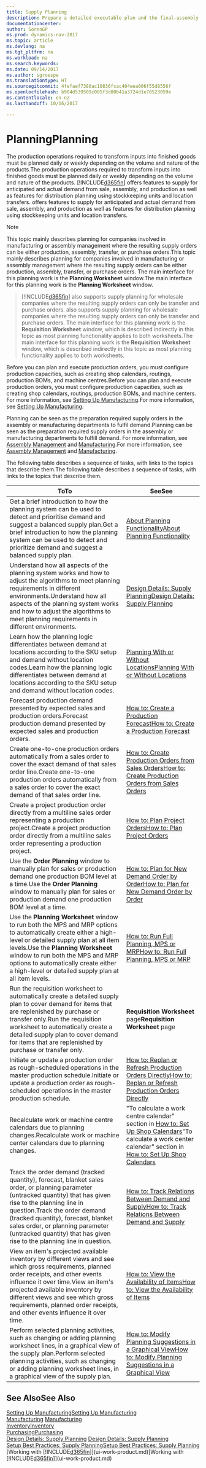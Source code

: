```yaml
---
title: Supply Planning
description: Prepare a detailed executable plan and the final-assembly production schedule for sales and production demand.
documentationcenter: 
author: SorenGP
ms.prod: dynamics-nav-2017
ms.topic: article
ms.devlang: na
ms.tgt_pltfrm: na
ms.workload: na
ms.search.keywords: 
ms.date: 09/14/2017
ms.author: sgroespe
ms.translationtype: HT
ms.sourcegitcommit: 4fefaef7380ac10836fcac404eea006f55d8556f
ms.openlocfilehash: b904d539509c005f3d00b41a3724d1e70523059e
ms.contentlocale: en-nz
ms.lasthandoff: 10/16/2017

---
```

# <a name="planning"></a><span data-ttu-id="b3e0b-103">Planning</span><span class="sxs-lookup"><span data-stu-id="b3e0b-103">Planning</span></span>
<span data-ttu-id="b3e0b-104">The production operations required to transform inputs into finished goods must be planned daily or weekly depending on the volume and nature of the products.</span><span class="sxs-lookup"><span data-stu-id="b3e0b-104">The production operations required to transform inputs into finished goods must be planned daily or weekly depending on the volume and nature of the products.</span></span> [!INCLUDE[d365fin](includes/d365fin_md.md)]<span data-ttu-id="b3e0b-105"> offers features to supply for anticipated and actual demand from sale, assembly, and production as well as features for distribution planning using stockkeeping units and location transfers.</span><span class="sxs-lookup"><span data-stu-id="b3e0b-105"> offers features to supply for anticipated and actual demand from sale, assembly, and production as well as features for distribution planning using stockkeeping units and location transfers.</span></span>

> [!NOTE]
> <span data-ttu-id="b3e0b-106">This topic mainly describes planning for companies involved in manufacturing or assembly management where the resulting supply orders can be either production, assembly, transfer, or purchase orders.</span><span class="sxs-lookup"><span data-stu-id="b3e0b-106">This topic mainly describes planning for companies involved in manufacturing or assembly management where the resulting supply orders can be either production, assembly, transfer, or purchase orders.</span></span> <span data-ttu-id="b3e0b-107">The main interface for this planning work is the **Planning Worksheet** window.</span><span class="sxs-lookup"><span data-stu-id="b3e0b-107">The main interface for this planning work is the **Planning Worksheet** window.</span></span>

> [!INCLUDE[d365fin](includes/d365fin_md.md)]<span data-ttu-id="b3e0b-108"> also supports supply planning for wholesale companies where the resulting supply orders can only be transfer and purchase orders.</span><span class="sxs-lookup"><span data-stu-id="b3e0b-108"> also supports supply planning for wholesale companies where the resulting supply orders can only be transfer and purchase orders.</span></span> <span data-ttu-id="b3e0b-109">The main interface for this planning work is the **Requisition Worksheet** window, which is described indirectly in this topic as most planning functionality applies to both worksheets.</span><span class="sxs-lookup"><span data-stu-id="b3e0b-109">The main interface for this planning work is the **Requisition Worksheet** window, which is described indirectly in this topic as most planning functionality applies to both worksheets.</span></span>

<span data-ttu-id="b3e0b-110">Before you can plan and execute production orders, you must configure production capacities, such as creating shop calendars, routings, production BOMs, and machine centres.</span><span class="sxs-lookup"><span data-stu-id="b3e0b-110">Before you can plan and execute production orders, you must configure production capacities, such as creating shop calendars, routings, production BOMs, and machine centers.</span></span> <span data-ttu-id="b3e0b-111">For more information, see [Setting Up Manufacturing](production-configure-production-processes.md).</span><span class="sxs-lookup"><span data-stu-id="b3e0b-111">For more information, see [Setting Up Manufacturing](production-configure-production-processes.md).</span></span>

<span data-ttu-id="b3e0b-112">Planning can be seen as the preparation required supply orders in the assembly or manufacturing departments to fulfil demand.</span><span class="sxs-lookup"><span data-stu-id="b3e0b-112">Planning can be seen as the preparation required supply orders in the assembly or manufacturing departments to fulfill demand.</span></span> <span data-ttu-id="b3e0b-113">For more information, see [Assembly Management](assembly-assemble-items.md) and [Manufacturing](production-manage-manufacturing.md).</span><span class="sxs-lookup"><span data-stu-id="b3e0b-113">For more information, see [Assembly Management](assembly-assemble-items.md) and [Manufacturing](production-manage-manufacturing.md).</span></span>

<span data-ttu-id="b3e0b-114">The following table describes a sequence of tasks, with links to the topics that describe them.</span><span class="sxs-lookup"><span data-stu-id="b3e0b-114">The following table describes a sequence of tasks, with links to the topics that describe them.</span></span>   

|<span data-ttu-id="b3e0b-115">**To**</span><span class="sxs-lookup"><span data-stu-id="b3e0b-115">**To**</span></span>|<span data-ttu-id="b3e0b-116">**See**</span><span class="sxs-lookup"><span data-stu-id="b3e0b-116">**See**</span></span>|  
|------------|-------------|  
|<span data-ttu-id="b3e0b-117">Get a brief introduction to how the planning system can be used to detect and prioritise demand and suggest a balanced supply plan.</span><span class="sxs-lookup"><span data-stu-id="b3e0b-117">Get a brief introduction to how the planning system can be used to detect and prioritize demand and suggest a balanced supply plan.</span></span>|[<span data-ttu-id="b3e0b-118">About Planning Functionality</span><span class="sxs-lookup"><span data-stu-id="b3e0b-118">About Planning Functionality</span></span>](production-about-planning-functionality.md)|
|<span data-ttu-id="b3e0b-119">Understand how all aspects of the planning system works and how to adjust the algorithms to meet planning requirements in different environments.</span><span class="sxs-lookup"><span data-stu-id="b3e0b-119">Understand how all aspects of the planning system works and how to adjust the algorithms to meet planning requirements in different environments.</span></span>|[<span data-ttu-id="b3e0b-120">Design Details: Supply Planning</span><span class="sxs-lookup"><span data-stu-id="b3e0b-120">Design Details: Supply Planning</span></span>](design-details-supply-planning.md)|
|<span data-ttu-id="b3e0b-121">Learn how the planning logic differentiates between demand at locations according to the SKU setup and demand without location codes.</span><span class="sxs-lookup"><span data-stu-id="b3e0b-121">Learn how the planning logic differentiates between demand at locations according to the SKU setup and demand without location codes.</span></span>|[<span data-ttu-id="b3e0b-122">Planning With or Without Locations</span><span class="sxs-lookup"><span data-stu-id="b3e0b-122">Planning With or Without Locations</span></span>](production-planning-with-without-locations.md)|
|<span data-ttu-id="b3e0b-123">Forecast production demand presented by expected sales and production orders.</span><span class="sxs-lookup"><span data-stu-id="b3e0b-123">Forecast production demand presented by expected sales and production orders.</span></span>|[<span data-ttu-id="b3e0b-124">How to: Create a Production Forecast</span><span class="sxs-lookup"><span data-stu-id="b3e0b-124">How to: Create a Production Forecast</span></span>](production-how-to-create-a-forecast.md)|  
|<span data-ttu-id="b3e0b-125">Create one-to-one production orders automatically from a sales order to cover the exact demand of that sales order line.</span><span class="sxs-lookup"><span data-stu-id="b3e0b-125">Create one-to-one production orders automatically from a sales order to cover the exact demand of that sales order line.</span></span>|[<span data-ttu-id="b3e0b-126">How to: Create Production Orders from Sales Orders</span><span class="sxs-lookup"><span data-stu-id="b3e0b-126">How to: Create Production Orders from Sales Orders</span></span>](production-how-to-create-production-orders-from-sales-orders.md)|
|<span data-ttu-id="b3e0b-127">Create a project production order directly from a multiline sales order representing a production project.</span><span class="sxs-lookup"><span data-stu-id="b3e0b-127">Create a project production order directly from a multiline sales order representing a production project.</span></span>|[<span data-ttu-id="b3e0b-128">How to: Plan Project Orders</span><span class="sxs-lookup"><span data-stu-id="b3e0b-128">How to: Plan Project Orders</span></span>](production-how-to-plan-project-orders.md)|
|<span data-ttu-id="b3e0b-129">Use the **Order Planning** window to manually plan for sales or production demand one production BOM level at a time.</span><span class="sxs-lookup"><span data-stu-id="b3e0b-129">Use the **Order Planning** window to manually plan for sales or production demand one production BOM level at a time.</span></span>|[<span data-ttu-id="b3e0b-130">How to: Plan for New Demand Order by Order</span><span class="sxs-lookup"><span data-stu-id="b3e0b-130">How to: Plan for New Demand Order by Order</span></span>](production-how-to-plan-for-new-demand.md)|
|<span data-ttu-id="b3e0b-131">Use the **Planning Worksheet** window to run both the MPS and MRP options to automatically create either a high-level or detailed supply plan at all item levels.</span><span class="sxs-lookup"><span data-stu-id="b3e0b-131">Use the **Planning Worksheet** window to run both the MPS and MRP options to automatically create either a high-level or detailed supply plan at all item levels.</span></span>|[<span data-ttu-id="b3e0b-132">How to: Run Full Planning, MPS or MRP</span><span class="sxs-lookup"><span data-stu-id="b3e0b-132">How to: Run Full Planning, MPS or MRP</span></span>](production-how-to-run-mps-and-mrp.md)|
|<span data-ttu-id="b3e0b-133">Run the requisition worksheet to automatically create a detailed supply plan to cover demand for items that are replenished by purchase or transfer only.</span><span class="sxs-lookup"><span data-stu-id="b3e0b-133">Run the requisition worksheet to automatically create a detailed supply plan to cover demand for items that are replenished by purchase or transfer only.</span></span>|<span data-ttu-id="b3e0b-134">**Requisition Worksheet** page</span><span class="sxs-lookup"><span data-stu-id="b3e0b-134">**Requisition Worksheet** page</span></span>|  
|<span data-ttu-id="b3e0b-135">Initiate or update a production order as rough-scheduled operations in the master production schedule.</span><span class="sxs-lookup"><span data-stu-id="b3e0b-135">Initiate or update a production order as rough-scheduled operations in the master production schedule.</span></span>|[<span data-ttu-id="b3e0b-136">How to: Replan or Refresh Production Orders Directly</span><span class="sxs-lookup"><span data-stu-id="b3e0b-136">How to: Replan or Refresh Production Orders Directly</span></span>](production-how-to-replan-refresh-production-orders.md)|
|<span data-ttu-id="b3e0b-137">Recalculate work or machine centre calendars due to planning changes.</span><span class="sxs-lookup"><span data-stu-id="b3e0b-137">Recalculate work or machine center calendars due to planning changes.</span></span>|<span data-ttu-id="b3e0b-138">"To calculate a work centre calendar" section in [How to: Set Up Shop Calendars](production-how-to-create-work-center-calendars.md)</span><span class="sxs-lookup"><span data-stu-id="b3e0b-138">"To calculate a work center calendar" section in [How to: Set Up Shop Calendars](production-how-to-create-work-center-calendars.md)</span></span>|
|<span data-ttu-id="b3e0b-139">Track the order demand (tracked quantity), forecast, blanket sales order, or planning parameter (untracked quantity) that has given rise to the planning line in question.</span><span class="sxs-lookup"><span data-stu-id="b3e0b-139">Track the order demand (tracked quantity), forecast, blanket sales order, or planning parameter (untracked quantity) that has given rise to the planning line in question.</span></span>|[<span data-ttu-id="b3e0b-140">How to: Track Relations Between Demand and Supply</span><span class="sxs-lookup"><span data-stu-id="b3e0b-140">How to: Track Relations Between Demand and Supply</span></span>](production-how-track-demand-supply.md)|
|<span data-ttu-id="b3e0b-141">View an item's projected available inventory by different views and see which gross requirements, planned order receipts, and other events influence it over time.</span><span class="sxs-lookup"><span data-stu-id="b3e0b-141">View an item's projected available inventory by different views and see which gross requirements, planned order receipts, and other events influence it over time.</span></span>|[<span data-ttu-id="b3e0b-142">How to: View the Availability of Items</span><span class="sxs-lookup"><span data-stu-id="b3e0b-142">How to: View the Availability of Items</span></span>](inventory-how-availability-overview.md)|  
|<span data-ttu-id="b3e0b-143">Perform selected planning activities, such as changing or adding planning worksheet lines, in a graphical view of the supply plan.</span><span class="sxs-lookup"><span data-stu-id="b3e0b-143">Perform selected planning activities, such as changing or adding planning worksheet lines, in a graphical view of the supply plan.</span></span>|[<span data-ttu-id="b3e0b-144">How to: Modify Planning Suggestions in a Graphical View</span><span class="sxs-lookup"><span data-stu-id="b3e0b-144">How to: Modify Planning Suggestions in a Graphical View</span></span>](production-how-to-modify-planning-suggestions-in-a-graphical-view.md)|

## <a name="see-also"></a><span data-ttu-id="b3e0b-145">See Also</span><span class="sxs-lookup"><span data-stu-id="b3e0b-145">See Also</span></span>
[<span data-ttu-id="b3e0b-146">Setting Up Manufacturing</span><span class="sxs-lookup"><span data-stu-id="b3e0b-146">Setting Up Manufacturing</span></span>](production-configure-production-processes.md)  
<span data-ttu-id="b3e0b-147">[Manufacturing](production-manage-manufacturing.md)  </span><span class="sxs-lookup"><span data-stu-id="b3e0b-147">[Manufacturing](production-manage-manufacturing.md)  </span></span>  
[<span data-ttu-id="b3e0b-148">Inventory</span><span class="sxs-lookup"><span data-stu-id="b3e0b-148">Inventory</span></span>](inventory-manage-inventory.md)  
[<span data-ttu-id="b3e0b-149">Purchasing</span><span class="sxs-lookup"><span data-stu-id="b3e0b-149">Purchasing</span></span>](purchasing-manage-purchasing.md)  
<span data-ttu-id="b3e0b-150">[Design Details: Supply Planning](design-details-supply-planning.md) </span><span class="sxs-lookup"><span data-stu-id="b3e0b-150">[Design Details: Supply Planning](design-details-supply-planning.md) </span></span>  
[<span data-ttu-id="b3e0b-151">Setup Best Practices: Supply Planning</span><span class="sxs-lookup"><span data-stu-id="b3e0b-151">Setup Best Practices: Supply Planning</span></span>](setup-best-practices-supply-planning.md)  
<span data-ttu-id="b3e0b-152">[Working with [!INCLUDE[d365fin](includes/d365fin_md.md)]](ui-work-product.md)</span><span class="sxs-lookup"><span data-stu-id="b3e0b-152">[Working with [!INCLUDE[d365fin](includes/d365fin_md.md)]](ui-work-product.md)</span></span>

